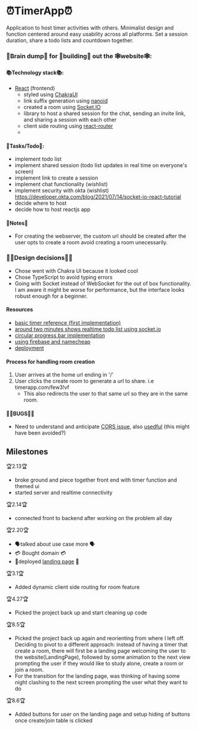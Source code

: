 # ⏰TimerApp⏰
Application to host timer activities with others. Minimalist design and function centered around easy usability across all platforms. Set a session duration, share a todo lists and countdown together.

### 🧠Brain dump🧠 for 🔨building🔨 out the 🕸website🕸:

#### 📚Technology stack📚:
* [React](https://reactjs.org/) (frontend)
    - styled using [ChakraUI](https://chakra-ui.com/)
    - link suffix generation using [nanoid](https://github.com/ai/nanoid)
    - created a room using [Socket.IO](https://socket.io/)
    - library to host a shared session for the chat, sending an invite link, and sharing a session with each other
    - client side routing using [react-router](https://reactrouter.com)
    - 

#### 📃Tasks/Todo📃:

* implement todo list 
* implement shared session (todo list updates in real time on everyone's screen)
* implement link to create a session
* implement chat functionality (wishlist)
* implement security with okta (wishlist) https://developer.okta.com/blog/2021/07/14/socket-io-react-tutorial
* decide where to host
* decide how to host reactjs app

#### 📝Notes📝

* For creating the webserver, the custom url should be created after the user opts to create a room avoid creating a room unecessarily.

### 👨‍💼Design decisions👨‍💼
* Chose went with Chakra UI because it looked cool
* Chose TypeScript to avoid typing errors
* Going with Socket instead of WebSocket for the out of box functionality. I am aware it might be worse for performance, but the interface looks robust enough for a beginner.

#### Resources
 * [basic timer reference (first implementation)](https://www.youtube.com/watch?v=9z1qBcFwdXg&t=303s&ab_channel=AleksPopovic)
 * [around two minutes shows realtime todo list using socket.io](https://www.youtube.com/watch?v=YIRXIe_bZok&ab_channel=MicheleRiva )
 * [circular progress bar implementation](https://www.youtube.com/watch?v=B1tjrnX160k&t=247s&ab_channel=CodingWithDawid)
 * [using firebase and namecheap](https://dev.to/happyharis/firebase-hosting-with-namecheap-domains-30gk)
 * [deployment](https://www.youtube.com/watch?v=1wZw7RvXPRU&ab_channel=CleverProgrammer)


#### Process for handling room creation
1. User arrives at the home url ending in '/'
2. User clicks the create room to generate a url to share. i.e timerapp.com/few3!vf
   * This also redirects the user to that same url so they are in the same room.

#### 🐛🐜BUGS🐜🐛
* Need to understand and anticipate [CORS issue](https://www.youtube.com/watch?v=hxyp_LkKDdk&ab_channel=HongLy), also [usedful](https://www.thesslstore.com/blog/ssl_error_rx_record_too_long/) (this might have been avoided?)

## Milestones
🏆2.13🏆
* broke ground and piece together front end with timer function and themed ui
* started server and realtime connectivity

🏆2.14🏆
* connected front to backend after working on the problem all day

🏆2.20🏆
* 🗣talked about use case more 🗣
* 💳 Bought domain 💳
* 🚀deployed [landing page](https://knightsofthestudytable.com/) 🚀

🏆3.1🏆
* Added dynamic client side routing for room feature 

🏆4.27🏆
* Picked the project back up and start cleaning up code

🏆8.5🏆
* Picked the project back up again and reorienting from where I left off. Deciding to pivot to a different approach: instead of having a timer that create a room, there will first be a landing page welcoming the user to the website(LandingPage), followed by some animation to the next view prompting the user if they would like to study alone, create a room or join a room.
* For the transition for the landing page, was thinking of having some night clashing  to the next screen prompting the user what they want to do

🏆8.6🏆
* Added buttons for user on the landing page and setup hiding of buttons once create/join table is clicked